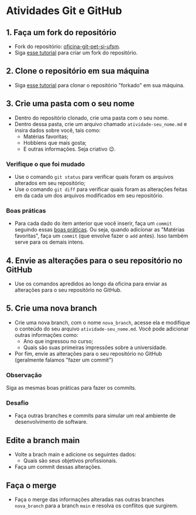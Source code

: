 # Atividades Git e GitHub

## 1. Faça um fork do repositório
- Fork do repositório: [oficina-git-pet-si-ufsm](https://github.com/ldnora/oficina-git-pet-si-ufsm).
- Siga [esse tutorial](https://docs.github.com/pt/pull-requests/collaborating-with-pull-requests/working-with-forks/fork-a-repo#forking-a-repository) para criar um fork do repositório. 

## 2. Clone o repositório em sua máquina
- Siga [esse tutorial](https://docs.github.com/pt/pull-requests/collaborating-with-pull-requests/working-with-forks/fork-a-repo#forking-a-repository) para clonar o repositório "forkado" em sua máquina.

## 3. Crie uma pasta com o seu nome
- Dentro do repositório clonado, crie uma pasta com o seu nome. 
- Dentro dessa pasta, crie um arquivo chamado `atividade-seu_nome.md` e insira dados sobre você, tais como: 
  - Matérias favoritas;
  - Hobbiens que mais gosta;
  - E outras informações. Seja criativo 😉.

### Verifique o que foi mudado
- Use o comando `git status` para verificar quais foram os arquivos alterados em seu repositório;
- Use o comando `git diff` para verificar quais foram as alterações feitas em da cada um dos arquivos modificados em seu repositório.

### Boas práticas 
- Para cada dado do item anterior que você inserir, faça um `commit` seguindo essas [boas práticas](https://github.com/sampaiodias/git-boas-praticas?tab=readme-ov-file#commit). 
Ou seja, quando adicionar as "Matérias favoritas", faça um `commit` (que envolve fazer o `add` antes). Isso também serve para os demais intens.


## 4. Envie as alterações para o seu repositório no GitHub
- Use os comandos apredidos ao longo da oficina para enviar as alterações para o seu repositório no GitHub.

## 5. Crie uma nova branch
- Crie uma nova branch, com o nome `nova_branch`, acesse ela e modifique o conteúdo do seu arquivo `atividade-seu_nome.md`. Você pode adicionar outras informações como:
  - Ano que ingressou no curso;
  - Quais são suas primeiras impressões sobre a universidade.
- Por fim, envie as alterações para o seu repositório no GitHub (geralmente falamos "fazer um commit")

### Observação
Siga as mesmas boas práticas para fazer os commits. 

### Desafio
- Faça outras branches e commits para simular um real ambiente de desenvolvimento de software.  

## Edite a branch main
- Volte a brach main e adicione os seguintes dados:
  - Quais são seus objetivos profissionais. 
- Faça um commit dessas alterações.

## Faça o merge
- Faça o merge das informações alteradas nas outras branches `nova_branch` para a branch `main` e resolva os conflitos que surgirem. 


